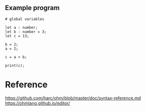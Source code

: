 ## Example program

```
# global variables

let a : number;
let b : number = 3;
let c = 13;

b = 2;
a = 2;

c = a + b;

print(c);
```

# Reference

https://github.com/harc/ohm/blob/master/doc/syntax-reference.md
https://ohmlang.github.io/editor/

